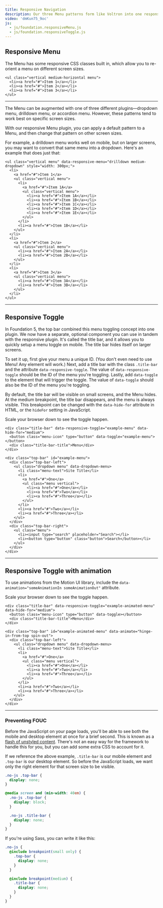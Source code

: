 ```yaml
---
title: Responsive Navigation
description: Our three Menu patterns form like Voltron into one responsive Menu plugin, which allows you to switch between patterns at different screen sizes.
video: 'dmKun75_9oc'
js:
  - js/foundation.responsiveMenu.js
  - js/foundation.responsiveToggle.js
---
```


## Responsive Menu

The Menu has some responsive CSS classes built in, which allow you to re-orient a menu on different screen sizes.

```html_example
<ul class="vertical medium-horizontal menu">
  <li><a href="#">Item 1</a></li>
  <li><a href="#">Item 2</a></li>
  <li><a href="#">Item 3</a></li>
</ul>
```

---

The Menu can be augmented with one of three different plugins&mdash;dropdown menu, drilldown menu, or accordion menu. However, these patterns tend to work best on specific screen sizes.

With our responsive Menu plugin, you can apply a default pattern to a Menu, and then change that pattern on other screen sizes.

For example, a drilldown menu works well on mobile, but on larger screens, you may want to convert that same menu into a dropdown. Here's an example that does just that:

```html_example
<ul class="vertical menu" data-responsive-menu="drilldown medium-dropdown" style="width: 300px;">
  <li>
    <a href="#">Item 1</a>
    <ul class="vertical menu">
      <li>
        <a href="#">Item 1A</a>
        <ul class="vertical menu">
          <li><a href="#">Item 1A</a></li>
          <li><a href="#">Item 1B</a></li>
          <li><a href="#">Item 1C</a></li>
          <li><a href="#">Item 1D</a></li>
          <li><a href="#">Item 1E</a></li>
        </ul>
      </li>
      <li><a href="#">Item 1B</a></li>
    </ul>
  </li>
  <li>
    <a href="#">Item 2</a>
    <ul class="vertical menu">
      <li><a href="#">Item 2A</a></li>
      <li><a href="#">Item 2B</a></li>
    </ul>
  </li>
  <li>
    <a href="#">Item 3</a>
    <ul class="vertical menu">
      <li><a href="#">Item 3A</a></li>
      <li><a href="#">Item 3B</a></li>
    </ul>
  </li>
</ul>
```

---

## Responsive Toggle

In Foundation 5, the top bar combined this menu toggling concept into one plugin. We now have a separate, optional component you can use in tandem with the responsive plugin. It's called the title bar, and it allows you to quickly setup a menu toggle on mobile. The title bar hides itself on larger screens.

To set it up, first give your menu a unique ID. (You don't even need to use Menu! Any element will work.) Next, add a title bar with the class `.title-bar` and the attribute `data-responsive-toggle`. The value of `data-responsive-toggle` should be the ID of the menu you're toggling. Lastly, add `data-toggle` to the element that will trigger the toggle. The value of `data-toggle` should also be the ID of the menu you're toggling.

By default, the title bar will be visible on small screens, and the Menu hides. At the medium breakpoint, the title bar disappears, and the menu is always visible. This breakpoint can be changed with the `data-hide-for` attribute in HTML, or the `hideFor` setting in JavaScript.

<div class="primary callout show-for-medium">
  <p>Scale your browser down to see the toggle happen.</p>
</div>

```html_example
<div class="title-bar" data-responsive-toggle="example-menu" data-hide-for="medium">
  <button class="menu-icon" type="button" data-toggle="example-menu"></button>
  <div class="title-bar-title">Menu</div>
</div>

<div class="top-bar" id="example-menu">
  <div class="top-bar-left">
    <ul class="dropdown menu" data-dropdown-menu>
      <li class="menu-text">Site Title</li>
      <li>
        <a href="#">One</a>
        <ul class="menu vertical">
          <li><a href="#">One</a></li>
          <li><a href="#">Two</a></li>
          <li><a href="#">Three</a></li>
        </ul>
      </li>
      <li><a href="#">Two</a></li>
      <li><a href="#">Three</a></li>
    </ul>
  </div>
  <div class="top-bar-right">
    <ul class="menu">
      <li><input type="search" placeholder="Search"></li>
      <li><button type="button" class="button">Search</button></li>
    </ul>
  </div>
</div>
```

---

## Responsive Toggle with animation

To use animations from the Motion UI library, include the <code>data-animation="someAnimationIn someAnimationOut"</code> attribute.

<div class="primary callout show-for-medium">
  <p>Scale your browser down to see the toggle happen.</p>
</div>

```html_example
<div class="title-bar" data-responsive-toggle="example-animated-menu" data-hide-for="medium">
  <button class="menu-icon" type="button" data-toggle></button>
  <div class="title-bar-title">Menu</div>
</div>

<div class="top-bar" id="example-animated-menu" data-animate="hinge-in-from-top spin-out">
  <div class="top-bar-left">
    <ul class="dropdown menu" data-dropdown-menu>
      <li class="menu-text">Site Title</li>
      <li>
        <a href="#">One</a>
        <ul class="menu vertical">
          <li><a href="#">One</a></li>
          <li><a href="#">Two</a></li>
          <li><a href="#">Three</a></li>
        </ul>
      </li>
      <li><a href="#">Two</a></li>
      <li><a href="#">Three</a></li>
    </ul>
  </div>
</div>
```

---

### Preventing FOUC

Before the JavaScript on your page loads, you'll be able to see both the mobile and desktop element at once for a brief second. This is known as a [flash of unstyled content](https://en.wikipedia.org/wiki/Flash_of_unstyled_content). There's not an easy way for the framework to handle this for you, but you can add some extra CSS to account for it.

If we reference the above example, `.title-bar` is our mobile element and `.top-bar` is our desktop element. So before the JavaScript loads, we want only the right element for that screen size to be visible.

```css
.no-js .top-bar {
  display: none;
}

@media screen and (min-width: 40em) {
  .no-js .top-bar {
    display: block;
  }

  .no-js .title-bar {
    display: none;
  }
}
```

If you're using Sass, you can write it like this:

```scss
.no-js {
  @include breakpoint(small only) {
    .top-bar {
      display: none;
    }
  }

  @include breakpoint(medium) {
    .title-bar {
      display: none;
    }
  }
}
```
